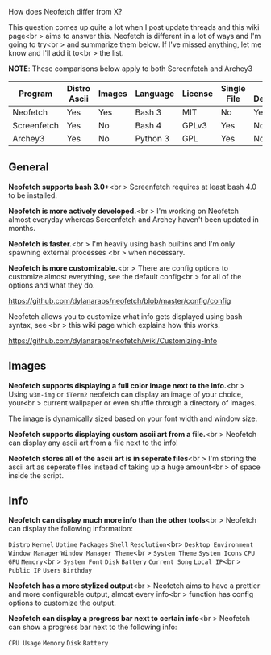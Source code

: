 How does Neofetch differ from X?

This question comes up quite a lot when I post update threads and this wiki page<br \>
aims to answer this. Neofetch is different in a lot of ways and I'm going to try<br \>
and summarize them below. If I've missed anything, let me know and I'll add it to<br \>
the list.

**NOTE**: These comparisons below apply to both Screenfetch and Archey3

| Program     | Distro Ascii | Images | Language | License | Single File | In Active Development? | 
| -------     | ------------ | ------ | -------- | ------- | ----------- | ---------------------- | 
| Neofetch    | Yes          | Yes    | Bash 3   | MIT     | No          | Yes                    |
| Screenfetch | Yes          | No     | Bash 4   | GPLv3   | Yes         | No                     |
| Archey3     | Yes          | No     | Python 3 | GPL     | Yes         | No                     |


## General

**Neofetch supports bash 3.0+**<br \>
Screenfetch requires at least bash 4.0 to be installed.

**Neofetch is more actively developed.**<br \>
I'm working on Neofetch almost everyday whereas Screenfetch and Archey haven't been updated
in months. 

**Neofetch is faster.**<br \>
I'm heavily using bash builtins and I'm only spawning external processes <br \>
when necessary. 

**Neofetch is more customizable.**<br \>
There are config options to customize almost everything, see the default config<br \>
for all of the options and what they do.

https://github.com/dylanaraps/neofetch/blob/master/config/config

Neofetch allows you to customize what info gets displayed using bash syntax, see <br \>
this wiki page which explains how this works.

https://github.com/dylanaraps/neofetch/wiki/Customizing-Info

## Images

**Neofetch supports displaying a full color image next to the info.**<br \>
Using `w3m-img` or `iTerm2` neofetch can display an image of your choice, your<br \>
current wallpaper or even shuffle through a directory of images.

The image is dynamically sized based on your font width and window size.

**Neofetch supports displaying custom ascii art from a file.**<br \>
Neofetch can display any ascii art from a file next to the info!

**Neofetch stores all of the ascii art is in seperate files**<br \> 
I'm storing the ascii art as seperate files instead of taking up a huge amount<br \>
of space inside the script.

## Info

**Neofetch can display much more info than the other tools**<br \>
Neofetch can display the following information:

`Distro` `Kernel` `Uptime` `Packages` `Shell` `Resolution`<br\>
`Desktop Environment` `Window Manager` `Window Manager Theme`<br \>
`System Theme` `System Icons` `CPU` `GPU` `Memory`<br \>
`System Font` `Disk` `Battery` `Current Song` `Local IP`<br \>
`Public IP` `Users` `Birthday`


**Neofetch has a more stylized output**<br \>
Neofetch aims to have a prettier and more configurable output, almost every info<br \>
function has config options to customize the output.

**Neofetch can display a progress bar next to certain info**<br \>
Neofetch can show a progress bar next to the following info:

`CPU Usage` `Memory` `Disk` `Battery`
